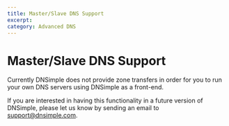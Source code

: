 ```yaml
---
title: Master/Slave DNS Support 
excerpt: 
category: Advanced DNS
---
```


# Master/Slave DNS Support 

Currently DNSimple does not provide zone transfers in order for you to run your own DNS servers using DNSimple as a front-end.

If you are interested in having this functionality in a future version of DNSimple, please let us know by sending an email to support@dnsimple.com.
